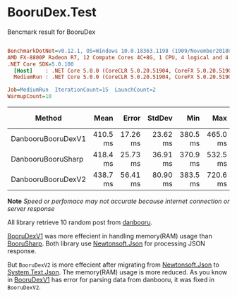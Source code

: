 # BooruDex.Test
Bencmark result for BooruDex

``` ini

BenchmarkDotNet=v0.12.1, OS=Windows 10.0.18363.1198 (1909/November2018Update/19H2)
AMD FX-8800P Radeon R7, 12 Compute Cores 4C+8G, 1 CPU, 4 logical and 4 physical cores
.NET Core SDK=5.0.100
  [Host]    : .NET Core 5.0.0 (CoreCLR 5.0.20.51904, CoreFX 5.0.20.51904), X64 RyuJIT
  MediumRun : .NET Core 5.0.0 (CoreCLR 5.0.20.51904, CoreFX 5.0.20.51904), X64 RyuJIT

Job=MediumRun  IterationCount=15  LaunchCount=2  
WarmupCount=10  

```
|             Method |     Mean |    Error |   StdDev |      Min |      Max | Rank | Gen 0 | Gen 1 | Gen 2 | Allocated |
|------------------- |---------:|---------:|---------:|---------:|---------:|-----:|------:|------:|------:|----------:|
| DanbooruBooruDexV1 | 410.5 ms | 17.26 ms | 23.62 ms | 380.5 ms | 465.0 ms |    1 |     - |     - |     - |  253.5 KB |
| DanbooruBooruSharp | 418.4 ms | 25.73 ms | 36.91 ms | 370.9 ms | 532.5 ms |    1 |     - |     - |     - | 344.31 KB |
| DanbooruBooruDexV2 | 438.7 ms | 56.41 ms | 80.90 ms | 383.5 ms | 720.6 ms |    1 |     - |     - |     - |  68.76 KB |

**Note**
*Speed or perfomace may not accurate because internet connection or server response*

All library retrieve 10 random post from [danbooru](https://danbooru.donmai.us/).

[BooruDexV1](https://www.nuget.org/packages/BooruDex/1.0.0) was more effecient in handling memory(RAM) usage than [BooruSharp](https://github.com/Xwilarg/BooruSharp). 
Both library use [Newtonsoft.Json](https://github.com/JamesNK/Newtonsoft.Json) for processing JSON response. 

But `BooruDexV2` is more effecient after migrating from [Newtonsoft.Json](https://github.com/JamesNK/Newtonsoft.Json) to [System.Text.Json](https://www.nuget.org/packages/System.Text.Json). The memory(RAM) usage is more reduced. 
As you know in [BooruDexV1](https://www.nuget.org/packages/BooruDex/1.0.0) has error for parsing data from danbooru, it was fixed in `BooruDexV2`.
